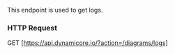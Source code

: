 This endpoint is used to get logs.
### HTTP Request

GET [https://api.dynamicore.io/?action=/diagrams/logs]